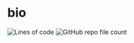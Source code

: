 # bio

<p align="left">
<img alt="Lines of code" src="https://img.shields.io/tokei/lines/github/kawasaji/bio?color=green&logo=backstage">
<img alt="GitHub repo file count" src="https://img.shields.io/github/directory-file-count/kawasaji/bio">
</p>
